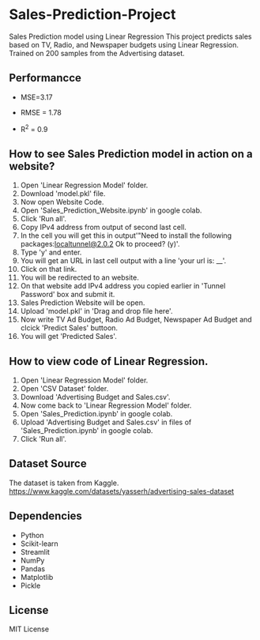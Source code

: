 # Sales-Prediction-Project
Sales Prediction model using Linear Regression 
This project predicts sales based on TV, Radio, and Newspaper budgets using Linear Regression. Trained on 200 samples from the Advertising dataset.

## Performancce
- MSE=3.17

- RMSE = 1.78

- R<sup>2</sup> = 0.9
  
## How to see Sales Prediction model in action on a website?
1. Open 'Linear Regression Model' folder.
2. Download 'model.pkl' file.
3. Now open Website Code.
4. Open 'Sales_Prediction_Website.ipynb' in google colab.
5. Click 'Run all'.
6. Copy IPv4 address from output of second last cell.
7. In the cell you will get this in output'"Need to install the following packages:localtunnel@2.0.2 Ok to proceed? (y)'.
8. Type 'y' and enter.
9. You will get an URL in last cell output with a line 'your url is: __'.
10. Click on that link.
11. You will be redirected to an website.
12. On that website add IPv4 address you copied earlier in 'Tunnel Password' box and submit it.
13. Sales Prediction Website will be open.
14. Upload 'model.pkl' in 'Drag and drop file here'.
15. Now write TV Ad Budget, Radio Ad Budget, Newspaper Ad Budget and clcick 'Predict Sales' buttoon.
16. You will get 'Predicted Sales'.
    
## How to view code of Linear Regression.
1. Open 'Linear Regression Model' folder.
2. Open 'CSV Dataset' folder.
3. Download 'Advertising Budget and Sales.csv'.
4. Now come back to 'Linear Regression Model' folder.
5. Open 'Sales_Prediction.ipynb' in google colab.
6. Upload 'Advertising Budget and Sales.csv' in files of  'Sales_Prediction.ipynb' in google colab.
7. Click 'Run all'.

## Dataset Source
The dataset is taken from Kaggle.
https://www.kaggle.com/datasets/yasserh/advertising-sales-dataset
   
## Dependencies
- Python
- Scikit-learn
- Streamlit
- NumPy
- Pandas
- Matplotlib
- Pickle
  
## License
MIT License
